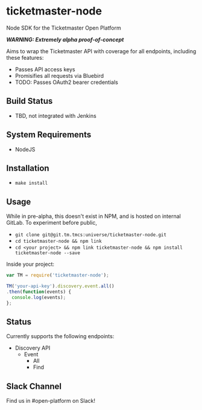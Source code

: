 # ticketmaster-node

Node SDK for the Ticketmaster Open Platform

***WARNING: Extremely alpha proof-of-concept***

Aims to wrap the Ticketmaster API with coverage for all endpoints, including these features:
 - Passes API access keys
 - Promisifies all requests via Bluebird
 - TODO: Passes OAuth2 bearer credentials

## Build Status

 - TBD, not integrated with Jenkins

## System Requirements

 - NodeJS

## Installation

 - `make install`

## Usage

While in pre-alpha, this doesn't exist in NPM, and is hosted on internal GitLab.  To experiment before public,

 - `git clone git@git.tm.tmcs:universe/ticketmaster-node.git`
 - `cd ticketmaster-node && npm link`
 - `cd <your project> && npm link ticketmaster-node && npm install ticketmaster-node --save`

Inside your project:

```javascript
var TM = require('ticketmaster-node');

TM('your-api-key').discovery.event.all()
.then(function(events) {
  console.log(events);
};
```

## Status

Currently supports the following endpoints:

 - Discovery API
   - Event
     - All
     - Find

## Slack Channel

Find us in #open-platform on Slack!

